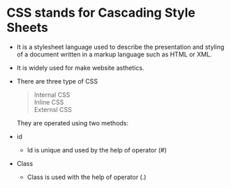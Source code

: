 # CSS stands for Cascading Style Sheets 
- It is a stylesheet language used to describe the presentation and styling of a document written in a markup language such as HTML or XML.
- It is widely used for make website asthetics.
- There are three type of CSS
  > Internal CSS<br>
  > Inline CSS<br>
  > Externsl CSS<br>
  
  They are operated using two methods:
 - id
    * Id is unique and used by the help of operator (#)
- Class
   * Class is used with the help of operator (.)
